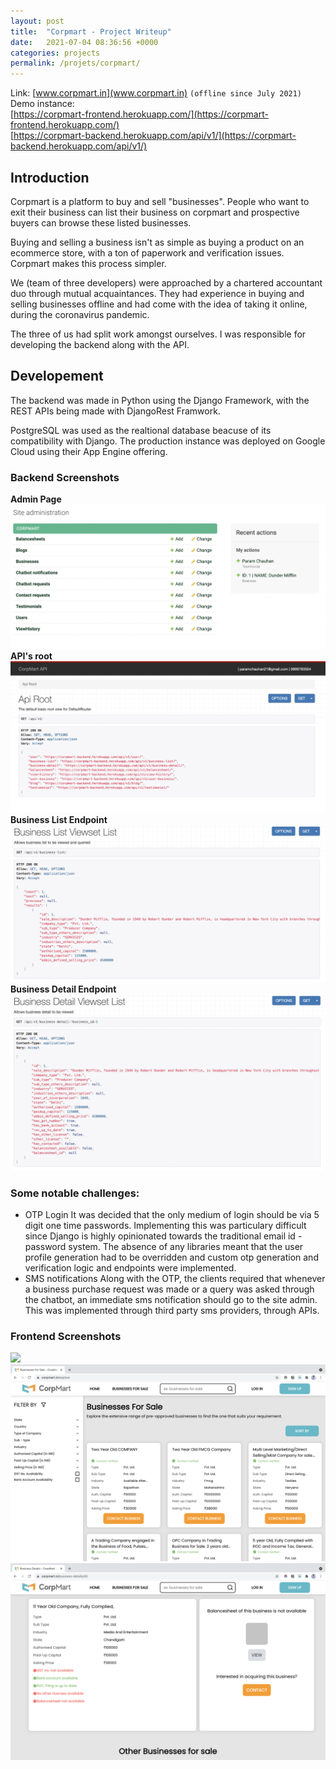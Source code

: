 ```yaml
---
layout: post
title:  "Corpmart - Project Writeup"
date:   2021-07-04 08:36:56 +0000
categories: projects
permalink: /projets/corpmart/
---
```

Link: [www.corpmart.in](www.corpmart.in) `(offline since July 2021)` <br>
Demo instance:<br>
[https://corpmart-frontend.herokuapp.com/](https://corpmart-frontend.herokuapp.com/)<br>
[https://corpmart-backend.herokuapp.com/api/v1/](https://corpmart-backend.herokuapp.com/api/v1/)
## Introduction
Corpmart is a platform to buy and sell "businesses". People who want to exit their business can list their business on corpmart and prospective buyers can browse these listed businesses.

Buying and selling a business isn't as simple as buying a product on an ecommerce store, with a ton of paperwork and verification issues. Corpmart makes this process simpler.

We (team of three developers) were approached by a chartered accountant duo through mutual acquaintances. They had experience in buying and selling businesses offline and had come with the idea of taking it online, during the coronavirus pandemic.

The three of us had split work amongst ourselves. I was responsible for developing the backend along with the API.

## Developement
The backend was made in Python using the Django Framework, with the REST APIs being made with DjangoRest Framwork.

PostgreSQL was used as the realtional database beacuse of its compatibility with Django. The production instance was deployed on Google Cloud using their App Engine offering.

### Backend Screenshots
**Admin Page**
![](/assets/corpmart-images/corpmart-admin.png)
**API's root**
![](/assets/corpmart-images/corpmart-api-root.png)
**Business List Endpoint**
![](/assets/corpmart-images/corpmart-business-list-api.png)
**Business Detail Endpoint**
![](/assets/corpmart-images/corpmart-business-detail-api.png)


### Some notable challenges:
* OTP Login
	It was decided that the only medium of login should be via 5 digit one time passwords. Implementing this was particulary difficult since Django is highly opinionated towards the traditional email id - password system. The absence of any libraries meant that the user profile generation had to be overridden and custom otp generation and verification logic and endpoints were implemented.
* SMS notifications
	Along with the OTP, the clients required that whenever a business purchase request was made or a query was asked through the chatbot, an immediate sms notification should go to the site admin. This was implemented through third party sms providers, through APIs.
	
### Frontend Screenshots
![](/assets/corpmart-images/corpmart-frontend-home.png)
![](/assets/corpmart-images/corpmart-frontend-business-list.png)
![](/assets/corpmart-images/corpmart-business-details.png)